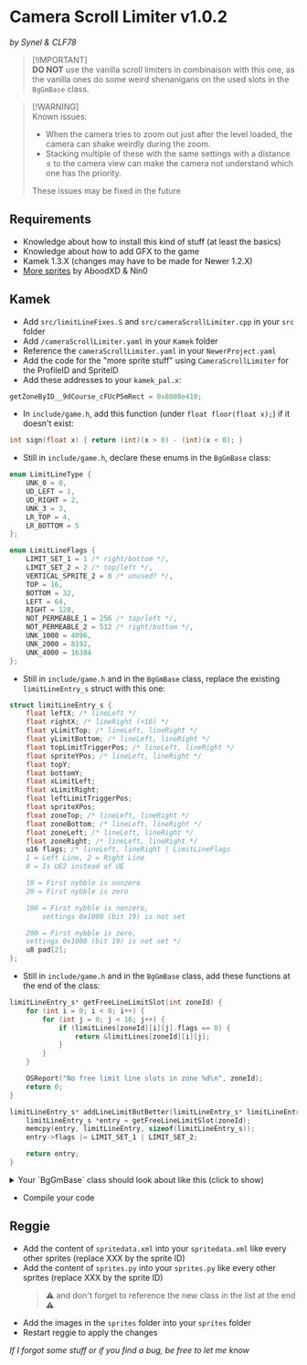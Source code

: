 # Camera Scroll Limiter v1.0.2
*by Synel & CLF78*


> [!IMPORTANT]\
> **DO NOT** use the vanilla scroll limiters in combinaison with this one, as the vanilla ones do some weird shenanigans on the used slots in the `BgGmBase` class.


> [!WARNING]\
> Known issues:
> - When the camera tries to zoom out just after the level loaded, the camera can shake weirdly during the zoom.
> - Stacking multiple of these with the same settings with a distance ≤ to the camera view can make the camera not understand which one has the priority.
> 
> These issues may be fixed in the future


## Requirements
- Knowledge about how to install this kind of stuff (at least the basics)
- Knowledge about how to add GFX to the game
- Kamek 1.3.X (changes may have to be made for Newer 1.2.X)
- [More sprites](https://github.com/Synell/NSMBW-Custom-Sprites/releases/tag/MoreSprites) by AboodXD & Nin0


## Kamek
- Add `src/limitLineFixes.S` and `src/cameraScrollLimiter.cpp` in your `src` folder
- Add `/cameraScrollLimiter.yaml` in your `Kamek` folder
- Reference the `cameraScrollLimiter.yaml` in your `NewerProject.yaml`
- Add the code for the "more sprite stuff" using `CameraScrollLimiter` for the ProfileID and SpriteID
- Add these addresses to your `kamek_pal.x`:
```cpp
getZoneByID__9dCourse_cFUcP5mRect = 0x8008e410;
```
- In `include/game.h`, add this function (under `float floor(float x);`) if it doesn't exist:
```cpp
int sign(float x) { return (int)(x > 0) - (int)(x < 0); }
```
- Still in `include/game.h`, declare these enums in the `BgGmBase` class:
```cpp
enum LimitLineType {
	UNK_0 = 0,
	UD_LEFT = 1,
	UD_RIGHT = 2,
	UNK_3 = 3,
	LR_TOP = 4,
	LR_BOTTOM = 5
};

enum LimitLineFlags {
	LIMIT_SET_1 = 1 /* right/bottom */,
	LIMIT_SET_2 = 2 /* top/left */,
	VERTICAL_SPRITE_2 = 8 /* unused? */,
	TOP = 16,
	BOTTOM = 32,
	LEFT = 64,
	RIGHT = 128,
	NOT_PERMEABLE_1 = 256 /* top/left */,
	NOT_PERMEABLE_2 = 512 /* right/bottom */,
	UNK_1000 = 4096,
	UNK_2000 = 8192,
	UNK_4000 = 16384
};
```
- Still in `include/game.h` and in the `BgGmBase` class, replace the existing `limitLineEntry_s` struct with this one:
```cpp
struct limitLineEntry_s {
	float leftX; /* lineLeft */
	float rightX; /* lineRight (+16) */
	float yLimitTop; /* lineLeft, lineRight */
	float yLimitBottom; /* lineLeft, lineRight */
	float topLimitTriggerPos; /* lineLeft, lineRight */
	float spriteYPos; /* lineLeft, lineRight */
	float topY;
	float bottomY;
	float xLimitLeft;
	float xLimitRight;
	float leftLimitTriggerPos;
	float spriteXPos;
	float zoneTop; /* lineLeft, lineRight */
	float zoneBottom; /* lineLeft, lineRight */
	float zoneLeft; /* lineLeft, lineRight */
	float zoneRight; /* lineLeft, lineRight */
	u16 flags; /* lineLeft, lineRight | LimitLineFlags
	1 = Left Line, 2 = Right Line
	8 = Is UE2 instead of UE

	10 = First nybble is nonzero
	20 = First nybble is zero

	100 = First nybble is nonzero,
		settings 0x1000 (bit 19) is not set

	200 = First nybble is zero,
	settings 0x1000 (bit 19) is not set */
	u8 pad[2];
};
```
- Still in `include/game.h` and in the `BgGmBase` class, add these functions at the end of the class:
```cpp
limitLineEntry_s* getFreeLineLimitSlot(int zoneId) {
	for (int i = 0; i < 8; i++) {
		for (int j = 0; j < 16; j++) {
			if (limitLines[zoneId][i][j].flags == 0) {
				return &limitLines[zoneId][i][j];
			}
		}
	}

	OSReport("No free limit line slots in zone %d\n", zoneId);
	return 0;
}

limitLineEntry_s* addLineLimitButBetter(limitLineEntry_s* limitLineEntry, int zoneId) {
	limitLineEntry_s *entry = getFreeLineLimitSlot(zoneId);
	memcpy(entry, limitLineEntry, sizeof(limitLineEntry_s));
	entry->flags |= LIMIT_SET_1 | LIMIT_SET_2;

	return entry;
}
```

<details>
  <summary>Your `BgGmBase` class should look about like this (click to show)</summary>

```cpp
class BgGmBase : public dBase_c {
public:
	enum LimitLineType {
		UNK_0 = 0,
		UD_LEFT = 1,
		UD_RIGHT = 2,
		UNK_3 = 3,
		LR_TOP = 4,
		LR_BOTTOM = 5
	};

	enum LimitLineFlags {
		LIMIT_SET_1 = 1 /* right/bottom */,
		LIMIT_SET_2 = 2 /* top/left */,
		VERTICAL_SPRITE_2 = 8 /* unused? */,
		TOP = 16,
		BOTTOM = 32,
		LEFT = 64,
		RIGHT = 128,
		NOT_PERMEABLE_1 = 256 /* top/left */,
		NOT_PERMEABLE_2 = 512 /* right/bottom */,
		UNK_1000 = 4096,
		UNK_2000 = 8192,
		UNK_4000 = 16384
	};

	struct something_s {
		u16 x, y;
		int layer, countdown, tile;
	};
	struct limitLineEntry_s {
		float leftX; /* lineLeft */
		float rightX; /* lineRight (+16) */
		float yLimitTop; /* lineLeft, lineRight */
		float yLimitBottom; /* lineLeft, lineRight */
		float topLimitTriggerPos; /* lineLeft, lineRight */
		float spriteYPos; /* lineLeft, lineRight */
		float topY;
		float bottomY;
		float xLimitLeft;
		float xLimitRight;
		float leftLimitTriggerPos;
		float spriteXPos;
		float zoneTop; /* lineLeft, lineRight */
		float zoneBottom; /* lineLeft, lineRight */
		float zoneLeft; /* lineLeft, lineRight */
		float zoneRight; /* lineLeft, lineRight */
		u16 flags; /* lineLeft, lineRight | LimitLineFlags
		1 = Left Line, 2 = Right Line
		8 = Is UE2 instead of UE

		10 = First nybble is nonzero
		20 = First nybble is zero

		100 = First nybble is nonzero,
			settings 0x1000 (bit 19) is not set

		200 = First nybble is zero,
		settings 0x1000 (bit 19) is not set */
		u8 pad[2];
	};
	struct manualZoomEntry_s {
		float x1, x2, y1, y2;
		u8 unkValue6, zoomLevel, firstFlag;
	};
	struct beets_s {
		float _0, _4;
		u8 _8;
	};

	u32 behaviours; //type?

	int somethingCount;
	something_s somethings[256];

	// Limit lines grouped by:
	// 64 zones; 8 groups IDed by mysterious setting; 16 lines per group
	limitLineEntry_s limitLines[64][8][16];

	manualZoomEntry_s manualZooms[64];

	u32 _8F478, _8F47C;

	beets_s beets1[100];
	beets_s beets2[100];
	// TODO, a lot

	u16 *getPointerToTile(int x, int y, int layer, int *pBlockNum = 0, bool unused = false);

	// Note: these tile numbers are kinda weird and involve GetTileFromTileTable
	void placeTile(u16 x, u16 y, int layer, int tile);

	void makeSplash(float x, float y, int type); // 80078410

	limitLineEntry_s* getFreeLineLimitSlot(int zoneId) {
		for (int i = 0; i < 8; i++) {
			for (int j = 0; j < 16; j++) {
				if (limitLines[zoneId][i][j].flags == 0) {
					return &limitLines[zoneId][i][j];
				}
			}
		}

		OSReport("No free limit line slots in zone %d\n", zoneId);
		return 0;
	}

	limitLineEntry_s* addLineLimitButBetter(limitLineEntry_s* limitLineEntry, int zoneId) {
		limitLineEntry_s *entry = getFreeLineLimitSlot(zoneId);
		memcpy(entry, limitLineEntry, sizeof(limitLineEntry_s));
		entry->flags |= LIMIT_SET_1 | LIMIT_SET_2;

		return entry;
	}
};
```

</details>

- Compile your code


## Reggie
- Add the content of `spritedata.xml` into your `spritedata.xml` like every other sprites (replace XXX by the sprite ID)
- Add the content of `sprites.py` into your `sprites.py` like every other sprites (replace XXX by the sprite ID)
	> ⚠️ and don't forget to reference the new class in the list at the end ⚠️
- Add the images in the `sprites` folder into your `sprites` folder
- Restart reggie to apply the changes


*If I forgot some stuff or if you find a bug, be free to let me know*
